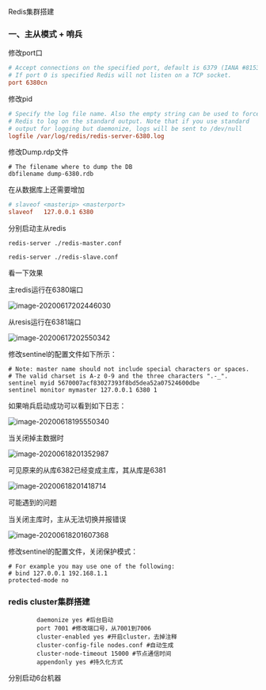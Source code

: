 Redis集群搭建

### 一、主从模式 + 哨兵

修改port口

```ini
# Accept connections on the specified port, default is 6379 (IANA #815344).
# If port 0 is specified Redis will not listen on a TCP socket.
port 6380cn
```

修改pid

```ini
# Specify the log file name. Also the empty string can be used to force
# Redis to log on the standard output. Note that if you use standard
# output for logging but daemonize, logs will be sent to /dev/null
logfile /var/log/redis/redis-server-6380.log
```

修改Dump.rdp文件

```
# The filename where to dump the DB
dbfilename dump-6380.rdb
```

在从数据库上还需要增加

```ini
# slaveof <masterip> <masterport>
slaveof   127.0.0.1 6380
```

分别启动主从redis

```
redis-server ./redis-master.conf

redis-server ./redis-slave.conf
```

看一下效果

主redis运行在6380端口

![image-20200617202446030](https://github.com/rainluacgq/java/tree/master/redis总结/pic/image-20200617202446030.png)

从resis运行在6381端口



![image-20200617202550342](https://github.com/rainluacgq/java/tree/master/redis总结/pic/image-20200617202550342.png)



修改sentinel的配置文件如下所示：

```
# Note: master name should not include special characters or spaces.
# The valid charset is A-z 0-9 and the three characters ".-_".
sentinel myid 5670007acf83027393f8bd5dea52a07524600dbe
sentinel monitor mymaster 127.0.0.1 6380 1
```

如果哨兵启动成功可以看到如下日志：

![image-20200618195550340](https://github.com/rainluacgq/java/tree/master/redis总结/pic/image-20200618195550340.png)

当关闭掉主数据时

![image-20200618201352987](https://github.com/rainluacgq/java/tree/master/redis总结/pic/image-20200618201352987.png)

可见原来的从库6382已经变成主库，其从库是6381

![image-20200618201418714](https://github.com/rainluacgq/java/tree/master/redis总结/pic/image-20200618201418714.png)

可能遇到的问题

当关闭主库时，主从无法切换并报错误

![image-20200618201607368](https://github.com/rainluacgq/java/tree/master/redis总结/pic/image-20200618201607368.png)

修改sentinel的配置文件，关闭保护模式：

```
# For example you may use one of the following:
# bind 127.0.0.1 192.168.1.1
protected-mode no
```



###  redis cluster集群搭建

```
        daemonize yes #后台启动
        port 7001 #修改端口号，从7001到7006
        cluster-enabled yes #开启cluster，去掉注释
        cluster-config-file nodes.conf #自动生成
        cluster-node-timeout 15000 #节点通信时间
        appendonly yes #持久化方式
```

分别启动6台机器